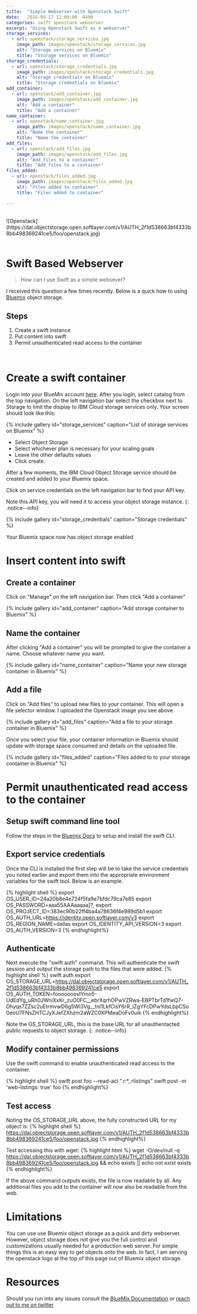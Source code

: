 ```yaml
---
title:  "Simple Webserver with Openstack Swift"
date:   2016-09-17 12:00:00 -0400
categories: swift openstack webserver
excerpt: "Using Openstack Swift as a webserver"
storage_services:
  - url: openstack/storage_services.jpg
    image_path: images/openstack/storage_services.jpg
    alt: "Storage services on Bluemix"
    title: "Storage services on Bluemix"
storage_credentials:
  - url: openstack/storage_credentials.jpg
    image_path: images/openstack/storage_credentials.jpg
    alt: "Storage credentials on Bluemix"
    title: "Storage credentials on Bluemix"
add_container:
  - url: openstack/add_container.jpg
    image_path: images/openstack/add_container.jpg
    alt: "Add a container"
    title: "Add a container"
name_container:
  - url: openstack/name_container.jpg
    image_path: images/openstack/name_container.jpg
    alt: "Name the container"
    title: "Name the container"
add_files:
  - url: openstack/add_files.jpg
    image_path: images/openstack/add_files.jpg
    alt: "Add files to a container"
    title: "Add files to a container"
files_added:
  - url: openstack/files_added.jpg
    image_path: images/openstack/files_added.jpg
    alt: "Files added to container"
    title: "Files added to container"

---
```


<br>
![Openstack](https://dal.objectstorage.open.softlayer.com/v1/AUTH_2f1d538663bf4333b8bb498369241ce5/foo/openstack.jpg)
<br>
<br>

# Swift Based Webserver

> How can I use Swift as a simple websever?

I received this question a few times recently.  Below is a quick how to using [Bluemix](http://www.ibm.com/BlueMix) object storage.


## Steps

1. Create a swift instance
2. Put content into swift
3. Permit unauthenticated read access to the container

<br>

# Create a swift container

Login into your BlueMix account [here](https://console.ng.bluemix.net/).  After you login, select catalog from the top navigation. On the left navigation bar select the checkbox next to Storage to limit the display to IBM Cloud storage services only.  Your screen should look like this:

{% include gallery id="storage_services" caption="List of storage services on Bluemix" %}

* Select Object Storage
* Select whichever plan is necessary for your scaling goals
* Leave the other defaults values
* Click create.


After a few moments, the IBM Cloud Object Storage service should be created and added to your Bluemix space.  

Click on service credentials on the left navigation bar to find your API key.

Note this API key, you will need it to access your object storage instance.
{: .notice--info}

{% include gallery id="storage_credentials" caption="Storage credentials" %}

Your Bluemix space now has object storage enabled

# Insert content into swift

## Create a container
Click on "Manage" on the left navigation bar. Then click "Add a container"

{% include gallery id="add_container" caption="Add storage container to Bluemix" %}

## Name the container
After clicking "Add a container" you will be prompted to give the container a name.  Choose whatever name you want.

{% include gallery id="name_container" caption="Name your new storage container in Bluemix" %}

## Add a file
Click on "Add files" to upload new files to your container.  This will open a file selector window.  I uploaded the Openstack image you see above.

{% include gallery id="add_files" caption="Add a file to your storage container in Bluemix" %}

Once you select your file, your container information in Bluemix should update with storage space consumed and details on the uploaded file.  

{% include gallery id="files_added" caption="Files added to to your storage container in Bluemix" %}


# Permit unauthenticated read access to the container

## Setup swift command line tool
Follow the steps in the [Bluemix Docs](https://console.ng.bluemix.net/docs/services/ObjectStorage/objectstorge_usingobjectstorage.html#using-swift-cli) to setup and install the swift CLI.

## Export service credentials
Once the CLI is installed the first step will be to take the service credentials you noted earlier and export them into the appropriate environment variables for the swift tool.  Below is an example.

{% highlight shell %}
export OS_USER_ID=24a20b8e4e724f5fa9e7bfdc79ca7e85
export OS_PASSWORD=aaa55AAAaaaaa]?,
export OS_PROJECT_ID=383ec90b22ff4ba4a78636f4e989d5b1
export OS_AUTH_URL=https://identity.open.softlayer.com/v3
export OS_REGION_NAME=dallas
export OS_IDENTITY_API_VERSION=3
export OS_AUTH_VERSION=3
{% endhighlight%}

## Authenticate
Next execute the "swift auth" command.  This will authenticate the swift session and output the storage path to the files that were added.
{% highlight shell %}
swift auth
export OS_STORAGE_URL=https://dal.objectstorage.open.softlayer.com/v1/AUTH_2f1d538663bf4333b8bb498369241ce5
export OS_AUTH_TOKEN=fooooooovlYmo5-UdEdYg_uRh0JWniXxKr_zuO0FC__ebrXqrhOPwVZRwa-EBPTbrTd1fwQ7-Dhyqs7ZZsc2uEtrmvwD6g5Wi3Vg__tnl1LkfClsY6rR_iZgYFcDPwYdsLbpCSo0eoU7FNsZHTCJyXJefZXhzm2aWZC0XPMeaDoFv0uik
{% endhighlight%}

Note the OS_STORAGE_URL, this is the base URL for all unauthentacted public requests to object storage.
{: .notice--info}

## Modify container permissions
Use the swift command to enable unauthenticated read access to the container.

{% highlight shell %}
swift post foo --read-acl ".r:*,.rlistings"
swift post -m 'web-listings: true' foo
{% endhighlight%}

## Test access

Noting the OS_STORAGE_URL above, the fully constructed URL for my object is:
{% highlight shell %}
https://dal.objectstorage.open.softlayer.com/v1/AUTH_2f1d538663bf4333b8bb498369241ce5/foo/openstack.jpg
{% endhighlight%}

Test accessing this with wget:
{% highlight html %}
wget -O/dev/null -q https://dal.objectstorage.open.softlayer.com/v1/AUTH_2f1d538663bf4333b8bb498369241ce5/foo/openstack.jpg && echo exists || echo not exist
exists
{% endhighlight%}

If the above command outputs exists, the file is now readable by all.  Any additional files you add to the container will now also be readable from the web.

# Limitations
You can use use Bluemix object storage as a quick and dirty webserver.  However, object storage does not give you the full control and customizations usually needed for a production web server.  For simple things this is an easy way to get objects onto the web.  In fact, I am serving the openstack logo at the top of this page out of Bluemix object storage.

# Resources
Should you run into any issues consult the [BlueMix Documentation](https://console.ng.bluemix.net/docs/) or [reach out to me on twitter](https://twitter.com/boc_tothefuture)
